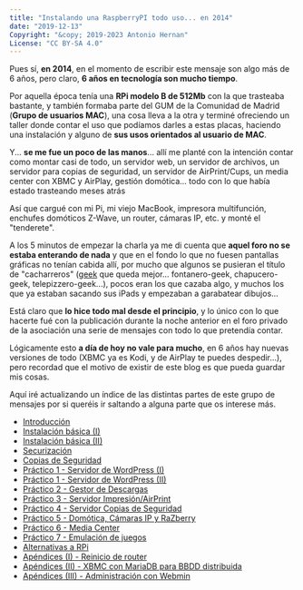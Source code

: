 ```yaml
---
title: "Instalando una RaspberryPI todo uso... en 2014"
date: "2019-12-13"
Copyright: "&copy; 2019-2023 Antonio Hernan"
License: "CC BY-SA 4.0"
---
```


Pues sí, **en 2014**, en el momento de escribir este mensaje son algo más de 6 años, pero claro, **6 años en tecnología son mucho tiempo**.

Por aquella época tenía una **RPi modelo B de 512Mb** con la que trasteaba bastante, y también formaba parte del GUM de la Comunidad de Madrid (**Grupo de usuarios MAC**), una cosa lleva a la otra y terminé ofreciendo un taller donde contar el uso que podíamos darles a estas placas, haciendo una instalación y alguno de **sus usos orientados al usuario de MAC**.

Y... **se me fue un poco de las manos**... allí me planté con la intención contar como montar casi de todo, un servidor web, un servidor de archivos, un servidor para copias de seguridad, un servidor de AirPrint/Cups, un media center con XBMC y AirPlay, gestión domótica... todo con lo que había estado trasteando meses atrás

Así que cargué con mi Pi, mi viejo MacBook, impresora multifunción, enchufes domóticos Z-Wave, un router, cámaras IP, etc. y monté el "tenderete".

A los 5 minutos de empezar la charla ya me di cuenta que **aquel foro no se estaba enterando de nada** y que en el fondo lo que no fuesen pantallas gráficas no tenían cabida allí, por mucho que algunos se pusieran el título de "cacharreros" ([geek](https://es.wikipedia.org/wiki/Geek) que queda mejor... fontanero-geek, chapucero-geek, telepizzero-geek...), pocos eran los que cazaba algo, y muchos los que ya estaban sacando sus iPads y empezaban a garabatear dibujos...

Está claro que **lo hice todo mal desde el principio**, y lo único con lo que hacerte fué con la publicación durante la noche anterior en el foro privado de la asociación una serie de mensajes con todo lo que pretendía contar.

Lógicamente esto **a día de hoy no vale para mucho**, en 6 años hay nuevas versiones de todo (XBMC ya es Kodi, y de AirPlay te puedes despedir...), pero recordad que el motivo de existir de este blog es que pueda guardar mis cosas.

Aquí iré actualizando un índice de las distintas partes de este grupo de mensajes por si queréis ir saltando a alguna parte que os interese más.

- [Introducción](rpi_intro.md)
- [Instalación básica (I)](rpi_install_i.md)
- [Instalación básica (II)](rpi_install_ii.md)
- [Securización](rpi_securizacion.md)
- [Copias de Seguridad](rpi_backup.md)
- [Práctico 1 - Servidor de WordPress (I)](rpi_wordpress1.md)
- [Práctico 1 - Servidor de WordPress (II)](rpi_wordpress2.md)
- [Práctico 2 - Gestor de Descargas](rpi_downmanager.md)
- [Práctico 3 - Servidor Impresión/AirPrint](rpi_airprint.md)
- [Práctico 4 - Servidor Copias de Seguridad](rpi_backupserver.md)
- [Práctico 5 - Domótica, Cámaras IP y RaZberry](http://pruebadeconcepto.es/instalando-una-raspberrypi-todo-uso-en-2014/instalando-una-raspberrypi-todo-uso-en-2014-parte-11-practico-5-domotica/)
- [Práctico 6 - Media Center](http://pruebadeconcepto.es/instalando-una-raspberrypi-todo-uso-en-2014-parte-12-practico-6-media-center/)
- [Práctico 7 - Emulación de juegos](http://pruebadeconcepto.es/instalando-una-raspberrypi-todo-uso-en-2014/instalando-una-raspberrypi-todo-uso-en-2014-parte-13-practico-7-emulador-de-videojuegos/)
- [Alternativas a RPi](http://pruebadeconcepto.es/instalando-una-raspberrypi-todo-uso-en-2014/instalando-una-raspberrypi-todo-uso-en-2014-parte-14-alternativas-a-raspberrypi/)
- [Apéndices (I) - Reinicio de router](http://pruebadeconcepto.es/instalando-una-raspberrypi-todo-uso-en-2014/instalando-una-raspberrypi-todo-uso-en-2014-parte-15-apendice-i/)
- [Apéndices (II) - XBMC con MariaDB para BBDD distribuida](http://pruebadeconcepto.es/instalando-una-raspberrypi-todo-uso-en-2014/instalando-una-raspberrypi-todo-uso-en-2014-parte-16-apendice-ii/)
- [Apéndices (III) - Administración con Webmin](http://pruebadeconcepto.es/instalando-una-raspberrypi-todo-uso-en-2014/instalando-una-raspberrypi-todo-uso-en-2014-parte-17-apendice-iii/)
